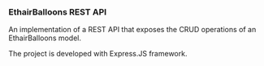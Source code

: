 ### EthairBalloons REST API
An implementation of a REST API that exposes the CRUD operations of an EthairBalloons model.

The project is developed with Express.JS framework.